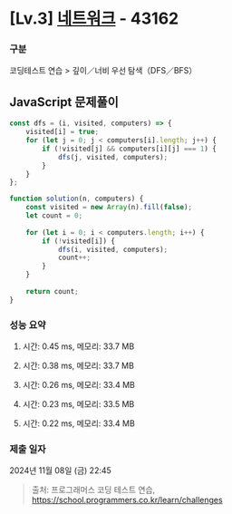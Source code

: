 # [Lv.3] [네트워크](https://school.programmers.co.kr/learn/courses/30/lessons/43162?language=javascript) - 43162 

### 구분

코딩테스트 연습 > 깊이／너비 우선 탐색（DFS／BFS）

## JavaScript 문제풀이

```js
const dfs = (i, visited, computers) => {
    visited[i] = true;
    for (let j = 0; j < computers[i].length; j++) {
        if (!visited[j] && computers[i][j] === 1) {
            dfs(j, visited, computers);
        }
    }
};

function solution(n, computers) {
    const visited = new Array(n).fill(false);
    let count = 0;
    
    for (let i = 0; i < computers.length; i++) {
        if (!visited[i]) {
            dfs(i, visited, computers);
            count++;
        }
    }
    
    return count;
}
```

### 성능 요약

1. 시간: 0.45 ms, 메모리: 33.7 MB

2. 시간: 0.38 ms, 메모리: 33.7 MB
3. 시간: 0.26 ms, 메모리: 33.4 MB
4. 시간: 0.23 ms, 메모리: 33.5 MB
5. 시간: 0.22 ms, 메모리: 33.4 MB

### 제출 일자

2024년 11월 08일 (금) 22:45

> 출처: 프로그래머스 코딩 테스트 연습, https://school.programmers.co.kr/learn/challenges